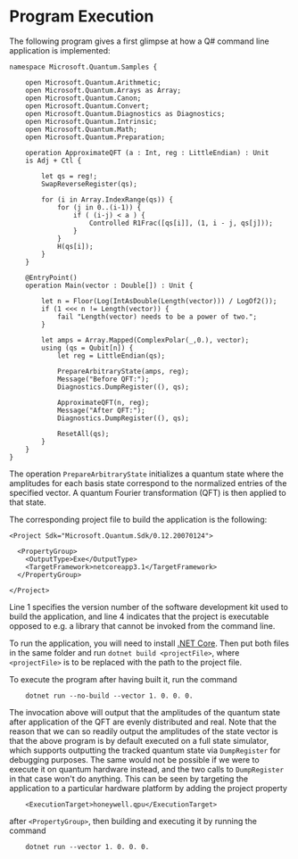 # Program Execution

The following program gives a first glimpse at how a Q# command line application is implemented: 
```qsharp
namespace Microsoft.Quantum.Samples {
    
    open Microsoft.Quantum.Arithmetic; 
    open Microsoft.Quantum.Arrays as Array; 
    open Microsoft.Quantum.Canon;
    open Microsoft.Quantum.Convert;
    open Microsoft.Quantum.Diagnostics as Diagnostics; 
    open Microsoft.Quantum.Intrinsic;
    open Microsoft.Quantum.Math;
    open Microsoft.Quantum.Preparation; 

    operation ApproximateQFT (a : Int, reg : LittleEndian) : Unit 
    is Adj + Ctl {
        
        let qs = reg!;        
        SwapReverseRegister(qs);
        
        for (i in Array.IndexRange(qs)) {
            for (j in 0..(i-1)) {
                if ( (i-j) < a ) {
                    Controlled R1Frac([qs[i]], (1, i - j, qs[j]));
                }
            }
            H(qs[i]);
        }
    }

    @EntryPoint() 
    operation Main(vector : Double[]) : Unit {

        let n = Floor(Log(IntAsDouble(Length(vector))) / LogOf2());
        if (1 <<< n != Length(vector)) {
            fail "Length(vector) needs to be a power of two.";
        }

        let amps = Array.Mapped(ComplexPolar(_,0.), vector);
        using (qs = Qubit[n]) {
            let reg = LittleEndian(qs);

            PrepareArbitraryState(amps, reg); 
            Message("Before QFT:");
            Diagnostics.DumpRegister((), qs);

            ApproximateQFT(n, reg); 
            Message("After QFT:");
            Diagnostics.DumpRegister((), qs);

            ResetAll(qs);
        }
    }
}
```

The operation `PrepareArbitraryState` initializes a quantum state where the amplitudes for each basis state correspond to the normalized entries of the specified vector. A quantum Fourier transformation (QFT) is then applied to that state.

The corresponding project file to build the application is the following: 
```
<Project Sdk="Microsoft.Quantum.Sdk/0.12.20070124"> 

  <PropertyGroup>
    <OutputType>Exe</OutputType> 
    <TargetFramework>netcoreapp3.1</TargetFramework>
  </PropertyGroup>

</Project>

```

Line 1 specifies the version number of the software development kit used to build the application, and line 4 indicates that the project is executable opposed to e.g. a library that cannot be invoked from the command line.

To run the application, you will need to install [.NET Core](https://docs.microsoft.com/dotnet/core/install/). Then put both files in the same folder and run `dotnet build <projectFile>`, where `<projectFile>` is to be replaced with the path to the project file. 

To execute the program after having built it, run the command
```
    dotnet run --no-build --vector 1. 0. 0. 0.
```
The invocation above will output that the amplitudes of the quantum state after application of the QFT are evenly distributed and real. Note that the reason that we can so readily output the amplitudes of the state vector is that the above program is by default executed on a full state simulator, which supports outputting the tracked quantum state via `DumpRegister` for debugging purposes. The same would not be possible if we were to execute it on quantum hardware instead, and the two calls to `DumpRegister` in that case won't do anything. This can be seen by targeting the application to a particular hardware platform by adding the project property 
```
    <ExecutionTarget>honeywell.qpu</ExecutionTarget>
```
after `<PropertyGroup>`, then building and executing it by running the command 
```
    dotnet run --vector 1. 0. 0. 0.
```
